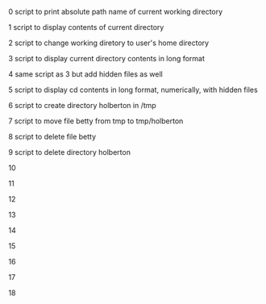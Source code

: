 0 script to print absolute path name of current working directory

1 script to display contents of current directory

2 script to change working diretory to user's home directory

3 script to display current directory contents in long format

4 same script as 3 but add hidden files as well

5 script to display cd contents in long format, numerically, with hidden files

6 script to create directory holberton in /tmp 

7 script to move file betty from tmp to tmp/holberton

8 script to delete file betty

9 script to delete directory holberton

10 

11

12

13

14

15

16

17

18